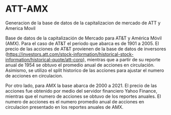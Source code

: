 # ATT-AMX
Generacion de la base de datos de la capitalizacion de mercado de ATT y America Movil

Base de datos de la capitalización de Mercado para AT&T y América Móvil (AMX). Para el caso de AT&T el periodo que
abarca es de 1901 a 2005. El precio de las acciones de AT&T provienen de la base de datos de inversores (https://investors.att.com/stock-information/historical-stock-information/historical-quote/att-corp), mientras que a partir de su reporte anual de 1954 se obtuvo el promedio anual de acciones en circulación. Asimismo, se utilizo el split historico de las acciones para ajustar el numero de acciones en circulacion.


Por otro lado, para AMX la base abarca de 2000 a 2021. El precio de las acciones fue obtenido por medio del servidor financiero Yahoo Finance, mientras que el numero de acciones se obtuvo de los reportes anuales. El numero de acciones es el numero promedio anual de acciones en circulacion presentado en los reportes anuales de AMX.
